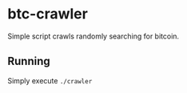 # btc-crawler
Simple script crawls randomly searching for bitcoin.

## Running

Simply execute `./crawler`
